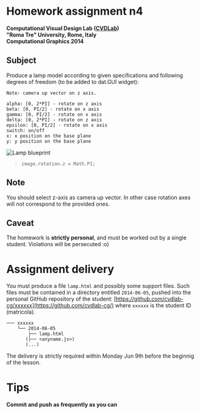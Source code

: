 # Homework assignment n4
**Computational Visual Design Lab ([CVDLab](https://github.com/cvdlab))**  
**"Roma Tre" University, Rome, Italy**  
**Computational Graphics 2014**

## Subject

Produce a lamp model according to given specifications and following degrees of freedom (to be added to dat.GUI widget):

```
Note: camera up vector on z axis.

alpha: [0, 2*PI] - rotate on z axis
beta: [0, PI/2] - rotate on x axis
gamma: [0, PI/2] - rotate on x axis
delta: [0, 2*PI] - rotate on z axis
epsilon: [0, PI/2] - rotate on x axis
switch: on/off
x: x position on the base plane
y: y position on the base plane
```

![Lamp blueprint](lamp.JPG "lamp")

> `image.rotation.z = Math.PI;`

## Note

You should select z-axis as camera up vector. In other case rotation axes will not correspond to the provided ones.

## Caveat

The homework is **strictly personal**, and must be worked out by a single student. Violations will be persecuted :o)


# Assignment delivery

You must produce a file `lamp.html` and possibly some support files.
Such files must be contained in a directory entitled `2014-06-05`, pushed into the personal GitHub repository of the student: [https://github.com/cvdlab-cg/xxxxxx](https://github.com/cvdlab-cg/) where `xxxxxx` is the student ID  (matricola).

```
─── xxxxxx
    └── 2014-06-05
        ├── lamp.html
       (├── <anyname.js>)
       (...)
```

The delivery is strictly required within Monday Jun 9th before the beginnig of the lesson.

# Tips

#### Commit and push as frequently as you can
